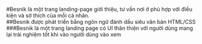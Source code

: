 #Besnik là một trang landing-page giới thiệu, tư vấn nơi ở phù hợp với điều kiện và sở thích của mỗi cá nhân.                                                                                  
##Besnik được phát triển bằng ngôn ngữ đánh dấu siêu văn bản HTML/CSS                                                      
###Besnik là một trang landing page có UI thân thiện với người dùng mang lại trải nghiệm tốt khi vào người dùng vào xem                    
